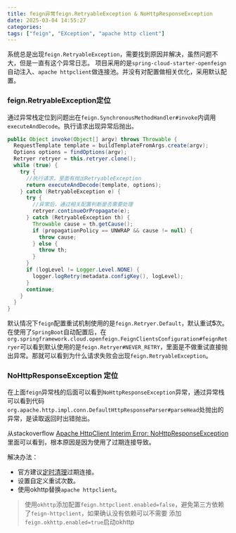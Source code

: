 ```yaml
---
title: feign异常feign.RetryableException & NoHttpResponseException
date: 2025-03-04 14:55:27
categories:
tags: ["feign", "EXception", "apache http client"]
---
```


系统总是出现`feign.RetryableException`，需要找到原因并解决，虽然问题不大，但是一直有这个异常日志。
项目采用的是`spring-cloud-starter-openfeign`自动注入、`apache httpclient`做连接池。并没有对配置做相关优化，采用默认配置。
<!-- more -->

### feign.RetryableException定位
通过异常栈定位到问题出在`feign.SynchronousMethodHandler#invoke`内调用`executeAndDecode`。执行请求出现异常后抛出。
```java
public Object invoke(Object[] argv) throws Throwable {
  RequestTemplate template = buildTemplateFromArgs.create(argv);
  Options options = findOptions(argv);
  Retryer retryer = this.retryer.clone();
  while (true) {
    try {
      //执行请求，里面有抛出RetryableException
      return executeAndDecode(template, options);
    } catch (RetryableException e) {
      try {
        //异常后，通过相关配置判断是否需要处理
        retryer.continueOrPropagate(e);
      } catch (RetryableException th) {
        Throwable cause = th.getCause();
        if (propagationPolicy == UNWRAP && cause != null) {
          throw cause;
        } else {
          throw th;
        }
      }
      if (logLevel != Logger.Level.NONE) {
        logger.logRetry(metadata.configKey(), logLevel);
      }
      continue;
    }
  }
}

```
默认情况下`feign`配置重试机制使用的是`feign.Retryer.Default`，默认重试**5**次。
在使用了`SpringBoot`自动配置后，在`org.springframework.cloud.openfeign.FeignClientsConfiguration#feignRetryer`可以看到默认使用的是`feign.Retryer#NEVER_RETRY`，里面是不做重试直接抛出异常。那就可以看到为什么请求失败会出现`feign.RetryableException`。

### NoHttpResponseException 定位
在上面`feign`异常栈的后面可以看到`NoHttpResponseException`异常，通过异常栈可以看到代码`org.apache.http.impl.conn.DefaultHttpResponseParser#parseHead`处抛出的异常，是读取返回时出错抛出。

从stackoverflow [Apache HttpClient Interim Error: NoHttpResponseException][]里面可以看到，根本原因是因为使用了过期连接导致。

解决办法：
* 官方建议[定时清理]过期连接。
* 设置自定义重试次数。
* 使用okhttp替换`apache httpclient`。

> 使用`okhttp`添加配置`feign.httpclient.enabled=false`，避免第三方依赖了`feign-httpclient`，如果确认没有依赖可以不需要
添加`feign.okhttp.enabled=true`启动okhttp


[Apache HttpClient Interim Error: NoHttpResponseException]: https://stackoverflow.com/questions/10558791/apache-httpclient-interim-error-nohttpresponseexception
[定时清理]: https://hc.apache.org/httpcomponents-client-4.5.x/current/tutorial/html/connmgmt.html#d5e418